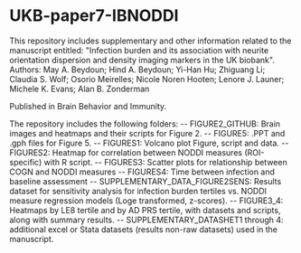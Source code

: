 # UKB-paper7-IBNODDI

This repository includes supplementary and other information related to the manuscript entitled: "Infection burden and its association with neurite orientation dispersion and density imaging markers in the UK biobank". 
Authors:
May A. Beydoun; Hind A. Beydoun; Yi-Han Hu; Zhiguang Li; Claudia S. Wolf; Osorio Meirelles; Nicole Noren Hooten; Lenore J. Launer; Michele K. Evans; Alan B. Zonderman

Published in Brain Behavior and Immunity. 

The repository includes the following folders:
-- FIGURE2_GITHUB: Brain images and heatmaps and their scripts for Figure 2. 
-- FIGURE5: .PPT and .gph files for Figure 5. 
-- FIGURES1: Volcano plot Figure, script and data. 
-- FIGURES2: Heatmap for correlation between NODDI measures (ROI-specific) with R script. 
-- FIGURES3: Scatter plots for relationship between COGN and NODDI measures
-- FIGURES4: Time between infection and baseline assessment
-- SUPPLEMENTARY_DATA_FIGURE2SENS: Results dataset for sensitivity analysis for infection burden tertiles vs. NODDI measure regression models (Loge transformed, z-scores). 
-- FIGURE3_4: Heatmaps by LE8 tertile and by AD PRS tertile, with datasets and scripts, along with summary results. 
-- SUPPLEMENTARY_DATASHET1 through 4: additional excel or Stata datasets (results non-raw datasets) used in the manuscript. 







